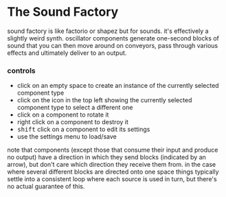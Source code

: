 # The Sound Factory

sound factory is like factorio or shapez but for sounds. it's effectively a slightly weird synth. oscillator components generate one-second
blocks of sound that you can then move around on conveyors, pass through various effects and ultimately deliver to an output.

### controls

- click on an empty space to create an instance of the currently selected component type
- click on the icon in the top left showing the currently selected component type to select a different one
- click on a component to rotate it
- right click on a component to destroy it
- <kbd>shift</kbd> click on a component to edit its settings
- use the settings menu to load/save

note that components (except those that consume their input and produce no output) have a direction in which they send blocks (indicated by
an arrow), but don't care which direction they receive them from. in the case where several different blocks are directed onto one space
things typically settle into a consistent loop where each source is used in turn, but there's no actual guarantee of this.

